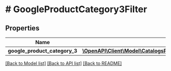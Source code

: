 # # GoogleProductCategory3Filter

## Properties

Name | Type | Description | Notes
------------ | ------------- | ------------- | -------------
**google_product_category_3** | [**\OpenAPI\Client\Model\CatalogsProductGroupMultipleStringListCriteria**](.md) |  |

[[Back to Model list]](../../README.md#models) [[Back to API list]](../../README.md#endpoints) [[Back to README]](../../README.md)
